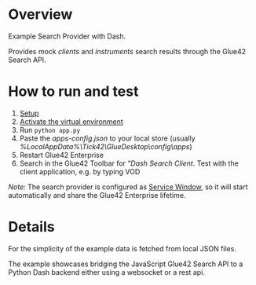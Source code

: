 # Overview
Example Search Provider with Dash.

Provides mock *clients* and *instruments* search results through the Glue42 Search API.

# How to run and test

1. [Setup](../../README.md#setup)
2. [Activate the virtual environment](../../README.md#virtual-environment-activation)
3. Run `python app.py`
4. Paste the *apps-config.json* to your local store (usually *%LocalAppData%\Tick42\GlueDesktop\config\apps*)
5. Restart Glue42 Enterprise
6. Search in the Glue42 Toolbar for *"Dash Search Client*. Test with the client application, e.g. by typing VOD

*Note:* The search provider is configured as [Service Window](https://docs.glue42.com/glue42-concepts/glue42-platform-features/index.html#service_windows), so it will start automatically and share the Glue42 Enterprise lifetime.

# Details

For the simplicity of the example data is fetched from local JSON files.

The example showcases bridging the JavaScript Glue42 Search API to a Python Dash backend either using a websocket or a rest api.
